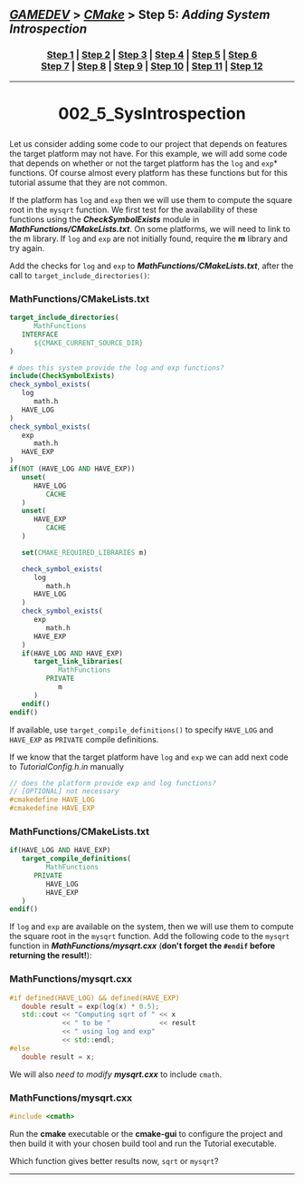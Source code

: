 ## [_GAMEDEV_][gamedev] > [_CMake_][CMake] > **Step 5**: *Adding System Introspection*

### <p align=center>[Step 1][stp1] | [Step 2][stp2] | [Step 3][stp3] | [Step 4][stp4] | [Step 5][stp5] | [Step 6][stp6] <br/> [Step 7][stp7] | [Step 8][stp8] | [Step 9][stp9] | [Step 10][stp10] | [Step 11][stp11] | [Step 12][stp12]  </p>

<!--
* [_GAMEDEV_][gamedev]
* [_CMAKE_][CMake]
* [Step 1][stp1]
* [Step 2][stp2]
* [Step 3][stp3]
* [Step 4][stp4]
* [Step 5][stp5]
* [Step 6][stp6]
* [Step 7][stp7]
* [Step 8][stp8]
* [Step 9][stp9]
* [Step 10][stp10]
* [Step 11][stp11]
* [Step 12][stp12]
-->

[gamedev]: ../../README.md
[CMake]:   ../README.md
[stp1]:    ../002_1_BasicStartingPoint/README.md
[stp2]:    ../002_2_AddingLibrary/README.md
[stp3]:    ../002_3_UsageReqForLib/README.md
[stp4]:    ../002_4_InstallAndTest/README.md
[stp5]:    README.md
[stp6]:    ../002_6_ComFileGen/README.md
[stp7]:    ../002_7_BuildInstall/README.md
[stp8]:    ../002_8_Dashboard/README.md
[stp9]:    ../002_9_StaticShared/README.md
[stp10]:   ../002_10_GenExpression/README.md
[stp11]:   ../002_11_ExportConfig/README.md
[stp12]:   ../002_12_PackDebRel/README.md

---
<!-- ---------------------------------- * Navigation * ---------------------------------- -->

# <p align = center><b>002_5_SysIntrospection</b></p>

Let us consider adding some code to our project that depends on features the target platform may not have. For this example, we will add some code that depends on whether or not the target platform has the `log` and `exp`* functions. Of course almost every platform has these functions but for this tutorial assume that they are not common.

If the platform has `log` and `exp` then we will use them to compute the square root in the `mysqrt` function. We first test for the availability of these functions using the ***CheckSymbolExists*** module in ***MathFunctions/CMakeLists.txt***. On some platforms, we will need to link to the m library. If `log` and `exp` are not initially found, require the **m** library and try again.

Add the checks for `log` and `exp` to ***MathFunctions/CMakeLists.txt***, after the call to `target_include_directories()`:

### MathFunctions/CMakeLists.txt

```cmake
target_include_directories(
      MathFunctions
   INTERFACE
      ${CMAKE_CURRENT_SOURCE_DIR}
)

# does this system provide the log and exp functions?
include(CheckSymbolExists)
check_symbol_exists(
   log
      math.h
   HAVE_LOG
)
check_symbol_exists(
   exp
      math.h
   HAVE_EXP
)
if(NOT (HAVE_LOG AND HAVE_EXP))
   unset(
      HAVE_LOG
         CACHE
   )
   unset(
      HAVE_EXP
         CACHE
   )

   set(CMAKE_REQUIRED_LIBRARIES m)

   check_symbol_exists(
      log
         math.h
      HAVE_LOG
   )
   check_symbol_exists(
      exp
         math.h
      HAVE_EXP
   )
   if(HAVE_LOG AND HAVE_EXP)
      target_link_libraries(
            MathFunctions
         PRIVATE
            m
      )
   endif()
endif()
```

If available, use `target_compile_definitions()` to specify `HAVE_LOG` and `HAVE_EXP` as `PRIVATE` compile definitions.

If we know that the target platform have `log` and `exp` we can add next code to *TutorialConfig.h.in* manually 

```cpp
// does the platform provide exp and log functions?
// [OPTIONAL] not necessary
#cmakedefine HAVE_LOG
#cmakedefine HAVE_EXP
```

### MathFunctions/CMakeLists.txt

```cmake
if(HAVE_LOG AND HAVE_EXP)
   target_compile_definitions(
         MathFunctions
      PRIVATE
         HAVE_LOG
         HAVE_EXP
   )
endif()
```

If `log` and `exp` are available on the system, then we will use them to compute the square root in the `mysqrt` function. Add the following code to the `mysqrt` function in ***MathFunctions/mysqrt.cxx*** 
(**don't forget the `#endif` before returning the result!**):

### MathFunctions/mysqrt.cxx

```cpp
#if defined(HAVE_LOG) && defined(HAVE_EXP)
   double result = exp(log(x) * 0.5);
   std::cout << "Computing sqrt of " << x
             << " to be "            << result
             << " using log and exp" 
             << std::endl;
#else
   double result = x;
```

We will also *need to modify* ***mysqrt.cxx*** to include `cmath`.

### MathFunctions/mysqrt.cxx

```cpp
#include <cmath>
```

Run the **cmake** executable or the **cmake-gui** to configure the project and then build it with your chosen build tool and run the Tutorial executable.

Which function gives better results now, `sqrt` or `mysqrt`?

---